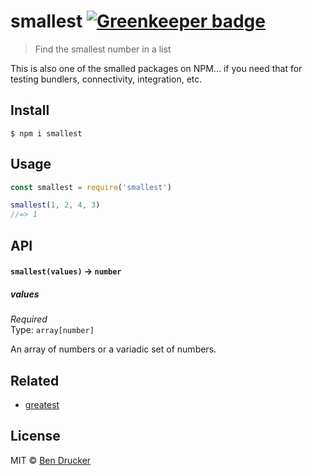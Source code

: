 # smallest [![Greenkeeper badge](https://badges.greenkeeper.io/bendrucker/smallest.svg)](https://greenkeeper.io/)

> Find the smallest number in a list

This is also one of the smalled packages on NPM... if you need that for testing bundlers, connectivity, integration, etc.

## Install

```
$ npm i smallest
```


## Usage

```js
const smallest = require('smallest')

smallest(1, 2, 4, 3)
//=> 1
```

## API

#### `smallest(values)` -> `number`

##### values

*Required*  
Type: `array[number]`

An array of numbers or a variadic set of numbers.

## Related

* [greatest](https://github.com/bendrucker/greatest)

## License

MIT © [Ben Drucker](http://bendrucker.me)
